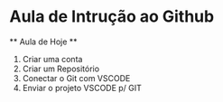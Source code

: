 # Aula de Intrução ao Github
** Aula de Hoje **
1. Criar uma conta
2. Criar um Repositório
3. Conectar o Git com VSCODE
4. Enviar o projeto VSCODE p/ GIT
